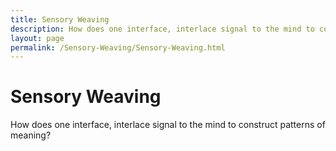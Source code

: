 ```yaml
---
title: Sensory Weaving
description: How does one interface, interlace signal to the mind to construct patterns of meaning?
layout: page
permalink: /Sensory-Weaving/Sensory-Weaving.html
---
```


# Sensory Weaving
 How does one interface, interlace signal to the mind to construct patterns of meaning?